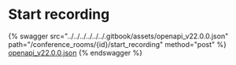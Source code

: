 # Start recording

{% swagger src="../../../../../../.gitbook/assets/openapi_v22.0.0.json" path="/conference_rooms/{id}/start_recording" method="post" %}
[openapi_v22.0.0.json](../../../../../../.gitbook/assets/openapi_v22.0.0.json)
{% endswagger %}
